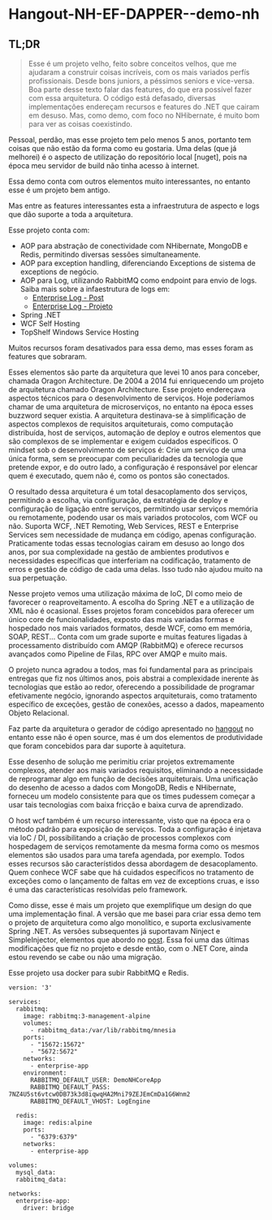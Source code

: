 # Hangout-NH-EF-DAPPER--demo-nh

## TL;DR
> Esse é um projeto velho, feito sobre conceitos velhos, que me ajudaram a construir coisas incríveis, com os mais variados perfís profissionais. Desde bons juniors, a péssimos seniors e vice-versa. Boa parte desse texto falar das features, do que era possível fazer com essa arquitetura. O código está defasado, diversas implementações endereçam recursos e features do .NET que cairam em desuso. Mas, como demo, com foco no NHibernate, é muito bom para ver as coisas coexistindo.

Pessoal, perdão, mas esse projeto tem pelo menos 5 anos, portanto tem coisas que não estão da forma como eu gostaria. Uma delas (que já melhorei) é o aspecto de utilização do repositório local [nuget], pois na época meu servidor de build não tinha acesso à internet.

Essa demo conta com outros elementos muito interessantes, no entanto esse é um projeto bem antigo.

Mas entre as features interessantes esta a infraestrutura de aspecto e logs que dão suporte a toda a arquitetura.

Esse projeto conta com:
* AOP para abstração de conectividade com NHibernate, MongoDB e Redis, permitindo diversas sessões simultaneamente.
* AOP para exception handling, diferenciando Exceptions de sistema de exceptions de negócio.
* AOP para Log, utilizando RabbitMQ como endpoint para envio de logs. Saiba mais sobre a infaestrutura de logs em:
   * [Enterprise Log - Post](http://luizcarlosfaria.net/blog/docker-de-z-15-rabbitmq-logstash-elsticseach-e-kibana-com-docker-compose/)
   * [Enterprise Log - Projeto](https://github.com/docker-gallery/EnterpriseApplicationLog)
* Spring .NET
* WCF Self Hosting
* TopShelf Windows Service Hosting

Muitos recursos foram desativados para essa demo, mas esses foram as features que sobraram.

Esses elementos são parte da arquitetura que levei 10 anos para conceber, chamada Oragon Architecture. De 2004 a 2014 fui enriquecendo um projeto de arquitetura chamado Oragon Architecture. Esse projeto endereçava aspectos técnicos para o desenvolvimento de serviços. Hoje poderíamos chamar de uma arquitetura de microserviços, no entanto na época esses buzzword sequer existia.
A arquitetura destinava-se à simplificação de aspectos complexos de requisitos arquiteturais, como computação distribuída, host de serviços, automação de deploy e outros elementos que são complexos de se implementar e exigem cuidados específicos. O mindset sob o desenvolvimento de serviços é: Crie um serviço de uma única forma, sem se preocupar com peculiaridades da tecnologia que pretende expor, e do outro lado, a configuração é responsável por elencar quem é executado, quem não é, como os pontos são conectados. 

O resultado dessa arquitetura é um total desacoplamento dos serviços, permitindo a escolha, via configuração, da estratégia de deploy e configuração de ligação entre serviços, permitindo usar serviços memória ou remotamente, podendo usar os mais variados protocolos, com WCF ou não. Suporta WCF, .NET Remoting, Web Services, REST e Enterprise Services sem necessidade de mudança em código, apenas configuração. Praticamente todas essas tecnologias cairam em desuso ao longo dos anos, por sua complexidade na gestão de ambientes produtivos e necessidades específicas que interferiam na codificação, tratamento de erros e gestão de código de cada uma delas. Isso tudo não ajudou muito na sua perpetuação.

Nesse projeto vemos uma utilização máxima de IoC, DI como meio de favorecer o reaproveitamento. A escolha do Spring .NET e a utilização de XML não é ocasional. Esses projetos foram concebidos para oferecer um único core de funcionalidades, exposto das mais variadas formas e hospedado nos mais variados formatos, desde WCF, como em memória, SOAP, REST... Conta com um grade suporte e muitas features ligadas à processamento distribuído com AMQP (RabbitMQ) e oferece recursos avançados como Pipeline de Filas, RPC over AMQP e muito mais.

O projeto nunca agradou a todos, mas foi fundamental para as principais entregas que fiz nos últimos anos, pois abstrai a complexidade inerente às tecnologias que estão ao redor, oferecendo a possibilidade de programar efetivamente negócio, ignorando aspectos arquiteturais, como tratamento específico de exceções, gestão de conexões, acesso a dados, mapeamento Objeto Relacional.

Faz parte da arquitetura o gerador de código apresentado no [hangout](https://youtu.be/W2WUrvSYJhE?t=3331)  no entanto esse não é open source, mas é um dos elementos de produtividade que foram concebidos para dar suporte à aquitetura.

Esse desenho de solução me perimitiu criar projetos extremamente complexos, atender aos mais variados requisitos, eliminando a necessidade de reprogramar algo em função de decisões arquiteturais. Uma unificação do desenho de acesso a dados com MongoDB, Redis e NHibernate, forneceu um modelo consistente para que os times pudessem começar a usar tais tecnologias com baixa fricção e baixa curva de aprendizado.

O host wcf também é um recurso interessante, visto que na época era o método padrão para exposição de serviços. Toda a configuração é injetava via IoC / DI, possibilitando a criação de processos complexos com hospedagem de serviços remotamente da mesma forma como os mesmos elementos são usados para uma tarefa agendada, por exemplo. Todos esses recursos são característidos dessa abordagem de desacoplamento. Quem conhece WCF sabe que há cuidados específicos no tratamento de exceções como o lançamento de faltas em vez de exceptions cruas, e isso é uma das características resolvidas pelo framework.

Como disse, esse é mais um projeto que exemplifique um design do que uma implementação final. A versão que me basei para criar essa demo tem o projeto de arquitetura como algo monolítico, e suporta exclusivamente Spring .NET. As versões subsequentes já suportavam Ninject e SimpleInjector, elementos que abordo no [post](http://luizcarlosfaria.net/blog/oragon-architecture-application-hosting-suporte-para-nijnect-e-simpleinjector-e-qualquer-outro-container/). Essa foi uma das últimas modificações que fiz no projeto e desde então, com o .NET Core, ainda estou revendo se cabe ou não uma migração.



Esse projeto usa docker para subir RabbitMQ e Redis.

```
version: '3'

services:
  rabbitmq:
    image: rabbitmq:3-management-alpine
    volumes:
      - rabbitmq_data:/var/lib/rabbitmq/mnesia
    ports:
      - "15672:15672"
      - "5672:5672"    
    networks:
      - enterprise-app
    environment:
      RABBITMQ_DEFAULT_USER: DemoNHCoreApp
      RABBITMQ_DEFAULT_PASS: 7NZ4U5st6vtcw0DB73k3d8iqwqHA2Mni79ZEJEmCmDa1G6Wnm2
      RABBITMQ_DEFAULT_VHOST: LogEngine

  redis:
    image: redis:alpine
    ports: 
      - "6379:6379"
    networks:
      - enterprise-app

volumes:
  mysql_data:
  rabbitmq_data:

networks: 
  enterprise-app: 
    driver: bridge
```    
    
